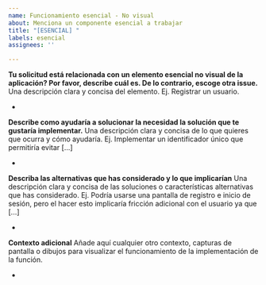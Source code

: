 ```yaml
---
name: Funcionamiento esencial - No visual
about: Menciona un componente esencial a trabajar
title: "[ESENCIAL] "
labels: esencial
assignees: ''

---
```


**Tu solicitud está relacionada con un elemento esencial no visual de la aplicación? Por favor, describe cuál es. De lo contrario, escoge otra issue.**
Una descripción clara y concisa del elemento. Ej. Registrar un usuario.

- 

**Describe como ayudaría a solucionar la necesidad la solución que te gustaría implementar.**
Una descripción clara y concisa de lo que quieres que ocurra y cómo ayudaría. Ej. Implementar un identificador único que permitiría evitar [...]

- 

**Describa las alternativas que has considerado y lo que implicarían**
Una descripción clara y concisa de las soluciones o características alternativas que has considerado. Ej. Podría usarse una pantalla de registro e inicio de sesión, pero el hacer esto implicaría fricción adicional con el usuario ya que [...]

- 

**Contexto adicional**
Añade aquí cualquier otro contexto, capturas de pantalla o dibujos para visualizar el funcionamiento de la implementación de la función.

-
